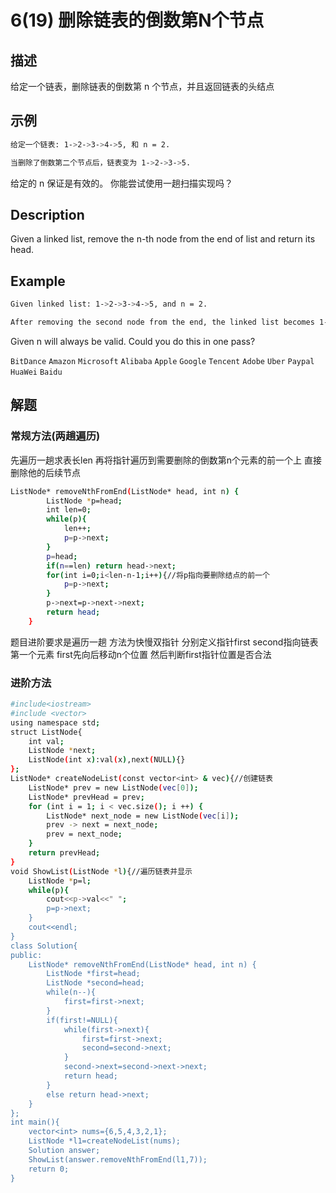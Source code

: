# 6(19) 删除链表的倒数第N个节点
## 描述
给定一个链表，删除链表的倒数第 n 个节点，并且返回链表的头结点
## 示例
```bash
给定一个链表: 1->2->3->4->5, 和 n = 2.

当删除了倒数第二个节点后，链表变为 1->2->3->5.
```
给定的 n 保证是有效的。
你能尝试使用一趟扫描实现吗？
## Description
Given a linked list, remove the n-th node from the end of list and return its head.

## Example
```bash
Given linked list: 1->2->3->4->5, and n = 2.

After removing the second node from the end, the linked list becomes 1->2->3->5.
```
Given n will always be valid.
Could you do this in one pass?

`BitDance` `Amazon` `Microsoft` `Alibaba` `Apple` `Google` `Tencent` `Adobe` `Uber` `Paypal` `HuaWei` `Baidu`
## 解题
### 常规方法(两趟遍历)
先遍历一趟求表长len 再将指针遍历到需要删除的倒数第n个元素的前一个上 直接删除他的后续节点
```bash
ListNode* removeNthFromEnd(ListNode* head, int n) {
        ListNode *p=head;
        int len=0;
        while(p){
            len++;
            p=p->next;
        }
        p=head;
        if(n==len) return head->next;
        for(int i=0;i<len-n-1;i++){//将p指向要删除结点的前一个
            p=p->next;
        }
        p->next=p->next->next;
        return head;
    }
```
题目进阶要求是遍历一趟
方法为快慢双指针
分别定义指针first second指向链表第一个元素 
first先向后移动n个位置 然后判断first指针位置是否合法
### 进阶方法
```bash
#include<iostream>
#include <vector>
using namespace std;
struct ListNode{
    int val;
    ListNode *next;
    ListNode(int x):val(x),next(NULL){}
};
ListNode* createNodeList(const vector<int> & vec){//创建链表
    ListNode* prev = new ListNode(vec[0]);
    ListNode* prevHead = prev;
    for (int i = 1; i < vec.size(); i ++) {
        ListNode* next_node = new ListNode(vec[i]);
        prev -> next = next_node;
        prev = next_node;
    }
    return prevHead;
}
void ShowList(ListNode *l){//遍历链表并显示
    ListNode *p=l;
    while(p){
        cout<<p->val<<" ";
        p=p->next;
    }
    cout<<endl;
}
class Solution{
public:
    ListNode* removeNthFromEnd(ListNode* head, int n) {
        ListNode *first=head;
        ListNode *second=head;
        while(n--){
            first=first->next;
        }
        if(first!=NULL){
            while(first->next){
                first=first->next;
                second=second->next;
            }
            second->next=second->next->next;
            return head;
        }
        else return head->next;
    }
};
int main(){
    vector<int> nums={6,5,4,3,2,1};
    ListNode *l1=createNodeList(nums);
    Solution answer;
    ShowList(answer.removeNthFromEnd(l1,7));
    return 0;
}
```